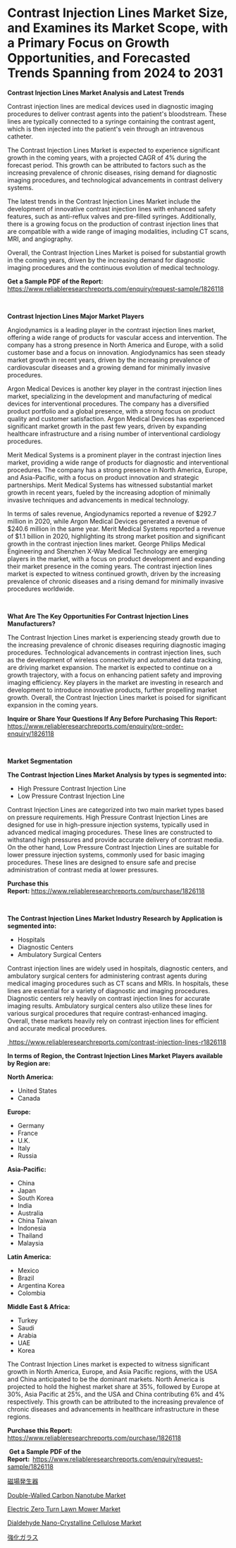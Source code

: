 <p><h1>Contrast Injection Lines Market Size, and Examines its Market Scope, with a Primary Focus on Growth Opportunities, and Forecasted Trends Spanning from 2024 to 2031</h1></p><p><strong>Contrast Injection Lines Market Analysis and Latest Trends</strong></p>
<p><p>Contrast injection lines are medical devices used in diagnostic imaging procedures to deliver contrast agents into the patient's bloodstream. These lines are typically connected to a syringe containing the contrast agent, which is then injected into the patient's vein through an intravenous catheter.</p><p>The Contrast Injection Lines Market is expected to experience significant growth in the coming years, with a projected CAGR of 4% during the forecast period. This growth can be attributed to factors such as the increasing prevalence of chronic diseases, rising demand for diagnostic imaging procedures, and technological advancements in contrast delivery systems.</p><p>The latest trends in the Contrast Injection Lines Market include the development of innovative contrast injection lines with enhanced safety features, such as anti-reflux valves and pre-filled syringes. Additionally, there is a growing focus on the production of contrast injection lines that are compatible with a wide range of imaging modalities, including CT scans, MRI, and angiography.</p><p>Overall, the Contrast Injection Lines Market is poised for substantial growth in the coming years, driven by the increasing demand for diagnostic imaging procedures and the continuous evolution of medical technology.</p></p>
<p><strong>Get a Sample PDF of the Report:&nbsp;</strong> <a href="https://www.reliableresearchreports.com/enquiry/request-sample/1826118">https://www.reliableresearchreports.com/enquiry/request-sample/1826118</a></p>
<p>&nbsp;</p>
<p><strong>Contrast Injection Lines Major Market Players</strong></p>
<p><p>Angiodynamics is a leading player in the contrast injection lines market, offering a wide range of products for vascular access and intervention. The company has a strong presence in North America and Europe, with a solid customer base and a focus on innovation. Angiodynamics has seen steady market growth in recent years, driven by the increasing prevalence of cardiovascular diseases and a growing demand for minimally invasive procedures.</p><p>Argon Medical Devices is another key player in the contrast injection lines market, specializing in the development and manufacturing of medical devices for interventional procedures. The company has a diversified product portfolio and a global presence, with a strong focus on product quality and customer satisfaction. Argon Medical Devices has experienced significant market growth in the past few years, driven by expanding healthcare infrastructure and a rising number of interventional cardiology procedures.</p><p>Merit Medical Systems is a prominent player in the contrast injection lines market, providing a wide range of products for diagnostic and interventional procedures. The company has a strong presence in North America, Europe, and Asia-Pacific, with a focus on product innovation and strategic partnerships. Merit Medical Systems has witnessed substantial market growth in recent years, fueled by the increasing adoption of minimally invasive techniques and advancements in medical technology.</p><p>In terms of sales revenue, Angiodynamics reported a revenue of $292.7 million in 2020, while Argon Medical Devices generated a revenue of $240.6 million in the same year. Merit Medical Systems reported a revenue of $1.1 billion in 2020, highlighting its strong market position and significant growth in the contrast injection lines market. George Philips Medical Engineering and Shenzhen X-Way Medical Technology are emerging players in the market, with a focus on product development and expanding their market presence in the coming years. The contrast injection lines market is expected to witness continued growth, driven by the increasing prevalence of chronic diseases and a rising demand for minimally invasive procedures worldwide.</p></p>
<p>&nbsp;</p>
<p><strong>What Are The Key Opportunities For Contrast Injection Lines Manufacturers?</strong></p>
<p><p>The Contrast Injection Lines market is experiencing steady growth due to the increasing prevalence of chronic diseases requiring diagnostic imaging procedures. Technological advancements in contrast injection lines, such as the development of wireless connectivity and automated data tracking, are driving market expansion. The market is expected to continue on a growth trajectory, with a focus on enhancing patient safety and improving imaging efficiency. Key players in the market are investing in research and development to introduce innovative products, further propelling market growth. Overall, the Contrast Injection Lines market is poised for significant expansion in the coming years.</p></p>
<p><strong>Inquire or Share Your Questions If Any Before Purchasing This Report:</strong> <a href="https://www.reliableresearchreports.com/enquiry/pre-order-enquiry/1826118">https://www.reliableresearchreports.com/enquiry/pre-order-enquiry/1826118</a></p>
<p>&nbsp;</p>
<p><strong>Market Segmentation</strong></p>
<p><strong>The Contrast Injection Lines Market Analysis by types is segmented into:</strong></p>
<p><ul><li>High Pressure Contrast Injection Line</li><li>Low Pressure Contrast Injection Line</li></ul></p>
<p><p>Contrast Injection Lines are categorized into two main market types based on pressure requirements. High Pressure Contrast Injection Lines are designed for use in high-pressure injection systems, typically used in advanced medical imaging procedures. These lines are constructed to withstand high pressures and provide accurate delivery of contrast media. On the other hand, Low Pressure Contrast Injection Lines are suitable for lower pressure injection systems, commonly used for basic imaging procedures. These lines are designed to ensure safe and precise administration of contrast media at lower pressures.</p></p>
<p><strong>Purchase this Report:&nbsp;</strong><a href="https://www.reliableresearchreports.com/purchase/1826118">https://www.reliableresearchreports.com/purchase/1826118</a></p>
<p>&nbsp;</p>
<p><strong>The Contrast Injection Lines Market Industry Research by Application is segmented into:</strong></p>
<p><ul><li>Hospitals</li><li>Diagnostic Centers</li><li>Ambulatory Surgical Centers</li></ul></p>
<p><p>Contrast injection lines are widely used in hospitals, diagnostic centers, and ambulatory surgical centers for administering contrast agents during medical imaging procedures such as CT scans and MRIs. In hospitals, these lines are essential for a variety of diagnostic and imaging procedures. Diagnostic centers rely heavily on contrast injection lines for accurate imaging results. Ambulatory surgical centers also utilize these lines for various surgical procedures that require contrast-enhanced imaging. Overall, these markets heavily rely on contrast injection lines for efficient and accurate medical procedures.</p></p>
<p><a href="https://www.reliableresearchreports.com/contrast-injection-lines-r1826118">&nbsp;https://www.reliableresearchreports.com/contrast-injection-lines-r1826118</a></p>
<p><strong>In terms of Region, the Contrast Injection Lines Market Players available by Region are:</strong></p>
<p>
    <p> <strong> North America: </strong>
        <ul>
            <li>United States</li>
            <li>Canada</li>
        </ul>
        </p> 
    <p> <strong> Europe: </strong>
        <ul>
            <li>Germany</li>
            <li>France</li>
            <li>U.K.</li>
            <li>Italy</li>
            <li>Russia</li>
        </ul>
        </p> 
    <p> <strong> Asia-Pacific: </strong>
        <ul>
            <li>China</li>
            <li>Japan</li>
            <li>South Korea</li>
            <li>India</li>
            <li>Australia</li>
            <li>China Taiwan</li>
            <li>Indonesia</li>
            <li>Thailand</li>
            <li>Malaysia</li>
        </ul>
        </p> 
    <p> <strong> Latin America: </strong>
        <ul>
            <li>Mexico</li>
            <li>Brazil</li>
            <li>Argentina Korea</li>
            <li>Colombia</li>
        </ul>
        </p> 
    <p> <strong> Middle East & Africa: </strong>
        <ul>
            <li>Turkey</li>
            <li>Saudi</li>
            <li>Arabia</li>
            <li>UAE</li>
            <li>Korea</li>
        </ul>
    </p>
    </p>
<p><p>The Contrast Injection Lines market is expected to witness significant growth in North America, Europe, and Asia Pacific regions, with the USA and China anticipated to be the dominant markets. North America is projected to hold the highest market share at 35%, followed by Europe at 30%, Asia Pacific at 25%, and the USA and China contributing 6% and 4% respectively. This growth can be attributed to the increasing prevalence of chronic diseases and advancements in healthcare infrastructure in these regions.</p></p>
<p><strong>Purchase this Report: </strong><a href="https://www.reliableresearchreports.com/purchase/1826118">https://www.reliableresearchreports.com/purchase/1826118</a></p>
<p>&nbsp;<strong>Get a Sample PDF of the Report:&nbsp;&nbsp;</strong><a href="https://www.reliableresearchreports.com/enquiry/request-sample/1826118">https://www.reliableresearchreports.com/enquiry/request-sample/1826118</a></p>
<p><strong></strong></p>
<p><p><a href="https://github.com/RaeJenkins1952/Market-Research-Report-List-1/blob/main/168028251840.md">磁場発生器</a></p><p><a href="https://issuu.com/reportprime-2/docs/double-walled-carbon-nanotube-market-size-2030.ppt">Double-Walled Carbon Nanotube Market</a></p><p><a href="https://www.linkedin.com/pulse/electric-zero-turn-lawn-mower-market-share-evolution-growth-i02lf?trackingId=GON9sUws7%2B1Y%2Bnn5Su5OlQ%3D%3D">Electric Zero Turn Lawn Mower Market</a></p><p><a href="https://issuu.com/reportprime-2/docs/dialdehyde-nano-crystalline-cellulose-market-size-">Dialdehyde Nano-Crystalline Cellulose Market</a></p><p><a href="https://github.com/andrade7361/Market-Research-Report-List-1/blob/main/484289051839.md">強化ガラス</a></p></p>